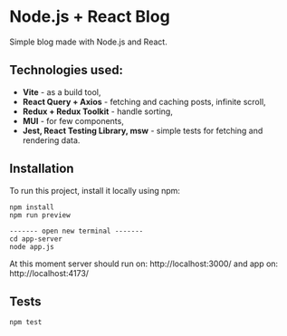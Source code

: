 # Node.js + React Blog

Simple blog made with Node.js and React.

## Technologies used:
- **Vite** - as a build tool,
- **React Query + Axios** - fetching and caching posts, infinite scroll,
- **Redux + Redux Toolkit** - handle sorting,
- **MUI** - for few components,
- **Jest, React Testing Library, msw** - simple tests for fetching and rendering data.

## Installation
To run this project, install it locally using npm:
```
npm install
npm run preview

------- open new terminal -------
cd app-server
node app.js
```

At this moment server should run on: http://localhost:3000/
and app on: http://localhost:4173/

## Tests
```
npm test
```
